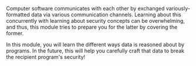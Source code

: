Computer software communicates with each other by exchanged variously-formatted data via various communication channels.
Learning about this concurrently with learning about security concepts can be overwhelming, and thus, this module tries to prepare you for the latter by covering the former.

In this module, you will learn the different ways data is reasoned about by programs.
In the future, this will help you carefully craft that data to break the recipient program's security!
